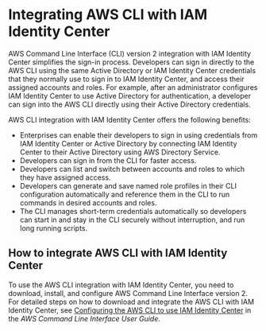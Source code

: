 # Integrating AWS CLI with IAM Identity Center<a name="integrating-aws-cli"></a>

AWS Command Line Interface \(CLI\) version 2 integration with IAM Identity Center simplifies the sign\-in process\. Developers can sign in directly to the AWS CLI using the same Active Directory or IAM Identity Center credentials that they normally use to sign in to IAM Identity Center, and access their assigned accounts and roles\. For example, after an administrator configures IAM Identity Center to use Active Directory for authentication, a developer can sign into the AWS CLI directly using their Active Directory credentials\. 

AWS CLI integration with IAM Identity Center offers the following benefits:
+ Enterprises can enable their developers to sign in using credentials from IAM Identity Center or Active Directory by connecting IAM Identity Center to their Active Directory using AWS Directory Service\.
+ Developers can sign in from the CLI for faster access\.
+ Developers can list and switch between accounts and roles to which they have assigned access\.
+ Developers can generate and save named role profiles in their CLI configuration automatically and reference them in the CLI to run commands in desired accounts and roles\.
+ The CLI manages short\-term credentials automatically so developers can start in and stay in the CLI securely without interruption, and run long running scripts\.

## How to integrate AWS CLI with IAM Identity Center<a name="how-to-integrate-aws-cli"></a>

To use the AWS CLI integration with IAM Identity Center, you need to download, install, and configure AWS Command Line Interface version 2\. For detailed steps on how to download and integrate the AWS CLI with IAM Identity Center, see [Configuring the AWS CLI to use IAM Identity Center](https://docs.aws.amazon.com/cli/latest/userguide/cli-configure-sso.html) in the *AWS Command Line Interface User Guide*\.